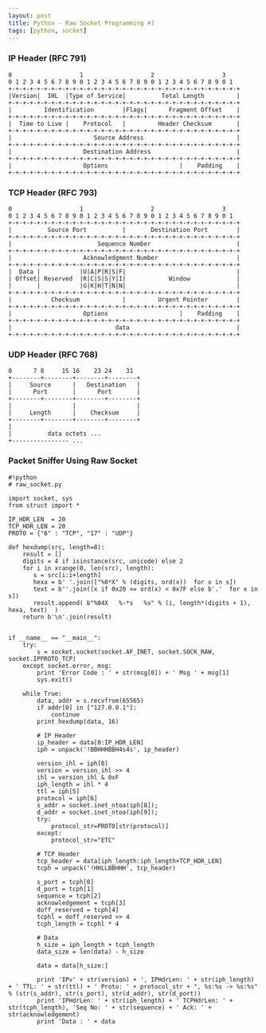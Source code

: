 ```yaml
---
layout: post
title: Python - Raw Socket Programming #1
tags: [python, socket]
---
```



### IP Header (RFC 791) ###
```text
0                   1                   2                   3   
0 1 2 3 4 5 6 7 8 9 0 1 2 3 4 5 6 7 8 9 0 1 2 3 4 5 6 7 8 9 0 1 
+-+-+-+-+-+-+-+-+-+-+-+-+-+-+-+-+-+-+-+-+-+-+-+-+-+-+-+-+-+-+-+-+
|Version|  IHL  |Type of Service|          Total Length         |
+-+-+-+-+-+-+-+-+-+-+-+-+-+-+-+-+-+-+-+-+-+-+-+-+-+-+-+-+-+-+-+-+
|         Identification        |Flags|      Fragment Offset    |
+-+-+-+-+-+-+-+-+-+-+-+-+-+-+-+-+-+-+-+-+-+-+-+-+-+-+-+-+-+-+-+-+
|  Time to Live |    Protocol   |         Header Checksum       |
+-+-+-+-+-+-+-+-+-+-+-+-+-+-+-+-+-+-+-+-+-+-+-+-+-+-+-+-+-+-+-+-+
|                       Source Address                          |
+-+-+-+-+-+-+-+-+-+-+-+-+-+-+-+-+-+-+-+-+-+-+-+-+-+-+-+-+-+-+-+-+
|                    Destination Address                        |
+-+-+-+-+-+-+-+-+-+-+-+-+-+-+-+-+-+-+-+-+-+-+-+-+-+-+-+-+-+-+-+-+
|                    Options                    |    Padding    |
+-+-+-+-+-+-+-+-+-+-+-+-+-+-+-+-+-+-+-+-+-+-+-+-+-+-+-+-+-+-+-+-+
```


### TCP Header (RFC 793) ###
```text
0                   1                   2                   3   
0 1 2 3 4 5 6 7 8 9 0 1 2 3 4 5 6 7 8 9 0 1 2 3 4 5 6 7 8 9 0 1 
+-+-+-+-+-+-+-+-+-+-+-+-+-+-+-+-+-+-+-+-+-+-+-+-+-+-+-+-+-+-+-+-+
|          Source Port          |       Destination Port        |
+-+-+-+-+-+-+-+-+-+-+-+-+-+-+-+-+-+-+-+-+-+-+-+-+-+-+-+-+-+-+-+-+
|                        Sequence Number                        |
+-+-+-+-+-+-+-+-+-+-+-+-+-+-+-+-+-+-+-+-+-+-+-+-+-+-+-+-+-+-+-+-+
|                    Acknowledgment Number                      |
+-+-+-+-+-+-+-+-+-+-+-+-+-+-+-+-+-+-+-+-+-+-+-+-+-+-+-+-+-+-+-+-+
|  Data |           |U|A|P|R|S|F|                               |
| Offset| Reserved  |R|C|S|S|Y|I|            Window             |
|       |           |G|K|H|T|N|N|                               |
+-+-+-+-+-+-+-+-+-+-+-+-+-+-+-+-+-+-+-+-+-+-+-+-+-+-+-+-+-+-+-+-+
|           Checksum            |         Urgent Pointer        |
+-+-+-+-+-+-+-+-+-+-+-+-+-+-+-+-+-+-+-+-+-+-+-+-+-+-+-+-+-+-+-+-+
|                    Options                    |    Padding    |
+-+-+-+-+-+-+-+-+-+-+-+-+-+-+-+-+-+-+-+-+-+-+-+-+-+-+-+-+-+-+-+-+
|                             data                              |
+-+-+-+-+-+-+-+-+-+-+-+-+-+-+-+-+-+-+-+-+-+-+-+-+-+-+-+-+-+-+-+-+
```

### UDP Header (RFC 768) ###
```text
0      7 8     15 16    23 24    31  
+--------+--------+--------+--------+ 
|     Source      |   Destination   | 
|      Port       |      Port       | 
+--------+--------+--------+--------+ 
|                 |                 | 
|     Length      |    Checksum     | 
+--------+--------+--------+--------+ 
|                                     
|          data octets ...            
+---------------- ...                 
```


### Packet Sniffer Using Raw Socket ###
    #!python
    # raw_socket.py

    import socket, sys
    from struct import *

    IP_HDR_LEN  = 20
    TCP_HDR_LEN = 20
    PROTO = {"6" : "TCP", "17" : "UDP"}

    def hexdump(src, length=8):
        result = []
        digits = 4 if isinstance(src, unicode) else 2
        for i in xrange(0, len(src), length):
           s = src[i:i+length]
           hexa = b' '.join(["%0*X" % (digits, ord(x))  for x in s])
           text = b''.join([x if 0x20 <= ord(x) < 0x7F else b'.'  for x in s])
           result.append( b"%04X   %-*s   %s" % (i, length*(digits + 1), hexa, text)  )
        return b'\n'.join(result)


    if __name__ == "__main__":
        try:
            s = socket.socket(socket.AF_INET, socket.SOCK_RAW, socket.IPPROTO_TCP)
        except socket.error, msg:
            print 'Error Code : ' + str(msg[0]) + ' Msg ' + msg[1]
            sys.exit()

        while True:
            data, addr = s.recvfrom(65565)
            if addr[0] in ["127.0.0.1"]:
                continue
            print hexdump(data, 16)

            # IP Header
            ip_header = data[0:IP_HDR_LEN]
            iph = unpack('!BBHHHBBH4s4s', ip_header)

            version_ihl = iph[0]
            version = version_ihl >> 4
            ihl = version_ihl & 0xF
            iph_length = ihl * 4
            ttl = iph[5]
            protocol = iph[6]
            s_addr = socket.inet_ntoa(iph[8]);
            d_addr = socket.inet_ntoa(iph[9]);
            try:
                protocol_str=PROTO[str(protocol)]
            except:
                protocol_str="ETC"

            # TCP Header
            tcp_header = data[iph_length:iph_length+TCP_HDR_LEN]
            tcph = unpack('!HHLLBBHHH', tcp_header)

            s_port = tcph[0]
            d_port = tcph[1]
            sequence = tcph[2]
            acknowledgement = tcph[3]
            doff_reserved = tcph[4]
            tcphl = doff_reserved >> 4
            tcph_length = tcphl * 4

            # Data
            h_size = iph_length + tcph_length
            data_size = len(data) - h_size

            data = data[h_size:]

            print 'IPv' + str(version) + ', IPHdrLen: ' + str(iph_length) + ' TTL: ' + str(ttl) + ' Proto: ' + protocol_str + ", %s:%s -> %s:%s" % (str(s_addr), str(s_port), str(d_addr), str(d_port))
            print 'IPHdrLen: ' + str(iph_length) + ' TCPHdrLen: ' + str(tcph_length), 'Seq No: ' + str(sequence) + ' Ack: ' + str(acknowledgement)
            print 'Data : ' + data
